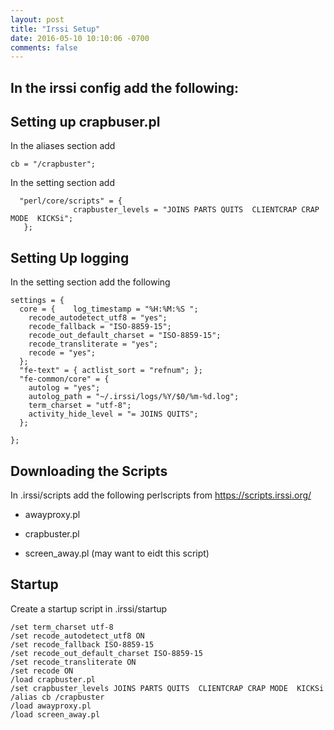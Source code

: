 ```yaml
---
layout: post
title: "Irssi Setup"
date: 2016-05-10 10:10:06 -0700
comments: false
---
```

In the irssi config add the following:
--------------------------------------------------------------------

Setting up crapbuser.pl
-----------
In the aliases section add

```
cb = "/crapbuster";
```

In the setting section add

```
  "perl/core/scripts" = {
              crapbuster_levels = "JOINS PARTS QUITS  CLIENTCRAP CRAP MODE  KICKSi";
   };
```

Setting Up logging
-----------
In the setting section add the following

```
settings = {
  core = {    log_timestamp = "%H:%M:%S ";
    recode_autodetect_utf8 = "yes";
    recode_fallback = "ISO-8859-15";
    recode_out_default_charset = "ISO-8859-15";
    recode_transliterate = "yes";
    recode = "yes";
  };
  "fe-text" = { actlist_sort = "refnum"; };
  "fe-common/core" = {
    autolog = "yes";
    autolog_path = "~/.irssi/logs/%Y/$0/%m-%d.log";
    term_charset = "utf-8";
    activity_hide_level = "= JOINS QUITS";
  };
 
};
```

Downloading the Scripts
--------------------------------------------------------------------
In .irssi/scripts add the following perlscripts from https://scripts.irssi.org/

- awayproxy.pl 

- crapbuster.pl

- screen_away.pl (may want to eidt this script)


Startup
--------------------------------------------------------------------

Create a startup script in .irssi/startup 

```
/set term_charset utf-8
/set recode_autodetect_utf8 ON
/set recode_fallback ISO-8859-15
/set recode_out_default_charset ISO-8859-15
/set recode_transliterate ON
/set recode ON
/load crapbuster.pl
/set crapbuster_levels JOINS PARTS QUITS  CLIENTCRAP CRAP MODE  KICKSi
/alias cb /crapbuster
/load awayproxy.pl
/load screen_away.pl

```
